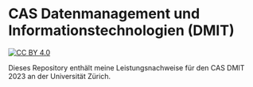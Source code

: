 # CAS Datenmanagement und Informationstechnologien (DMIT)
[![CC BY 4.0][cc-by-shield]][cc-by]

Dieses Repository enthält meine Leistungsnachweise für den CAS DMIT 2023 an der Universität Zürich.



[cc-by]: http://creativecommons.org/licenses/by/4.0/
[cc-by-image]: https://i.creativecommons.org/l/by/4.0/88x31.png
[cc-by-shield]: https://img.shields.io/badge/License-CC%20BY%204.0-lightgrey.svg